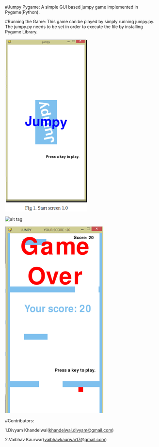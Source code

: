 #Jumpy Pygame:
A simple GUI based jumpy game implemented in Pygame(Python). 

#Running the Game:
This game can be played by simply running jumpy.py. The jumpy.py needs to be set in order to execute the file by installing Pygame Library. 

![alt tag](https://raw.githubusercontent.com/divyam8/JumpyPygame/master/Screenshots/startscreen.png)
           
![alt tag](https://gitlab.com/niki-infra/docs/blob/master/static/images/cc-by-nc-sa.png)
           
![alt tag](https://raw.githubusercontent.com/divyam8/JumpyPygame/master/Screenshots/gameover.png)

#Contributors:

1.Divyam Khandelwal(khandelwal.divyam@gmail.com)

2.Vaibhav Kaurwar(vaibhavkaurwar17@gmail.com)

